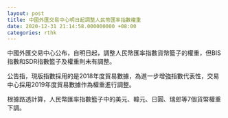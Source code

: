 ```yaml
---
layout: post
title: 中國外匯交易中心明日起調整人民幣匯率指數權重
date: 2020-12-31 21:14:58.000000000 +08:00
categories: rthk
---
```


中國外匯交易中心公布，自明日起，調整人民幣匯率指數貨幣籃子的權重，但BIS指數和SDR指數籃子及權重則未有調整。

公告指，現版指數採用的是2018年度貿易數據，為進一步增強指數代表性，交易中心採用2019年度貿易數據作為權重進行調整。

根據路透計算，人民幣匯率指數籃子中的美元、韓元、日圓、瑞郎等7個貨幣權重下調。
